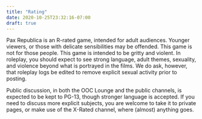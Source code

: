 ```yaml
---
title: "Rating"
date: 2020-10-25T23:32:16-07:00
draft: true
---
```


Pax Republica is an R-rated game, intended for adult audiences. Younger viewers, or those with delicate sensibilities may be offended. This game is not for those people. This game is intended to be gritty and violent. In roleplay, you should expect to see strong language, adult themes, sexuality, and violence beyond what is portrayed in the films. We do ask, however, that roleplay logs be edited to remove explicit sexual activity prior to posting.

Public discussion, in both the OOC Lounge and the public channels, is expected to be kept to PG-13, though stronger language is accepted. If you need to discuss more explicit subjects, you are welcome to take it to private pages, or make use of the X-Rated channel, where (almost) anything goes.